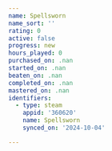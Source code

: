 ```yaml
---
name: Spellsworn
name_sort: ''
rating: 0
active: false
progress: new
hours_played: 0
purchased_on: .nan
started_on: .nan
beaten_on: .nan
completed_on: .nan
mastered_on: .nan
identifiers:
  - type: steam
    appid: '360620'
    name: Spellsworn
    synced_on: '2024-10-04'

---
```

